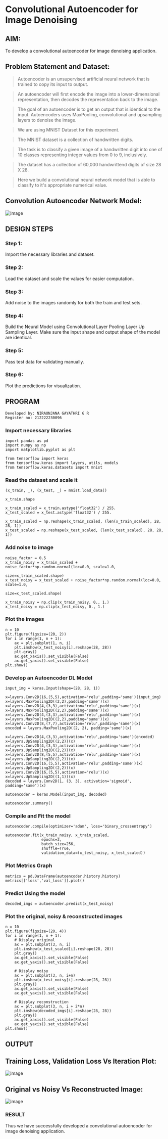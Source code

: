 # Convolutional Autoencoder for Image Denoising

## AIM:
To develop a convolutional autoencoder for image denoising application.
## Problem Statement and Dataset:

   > Autoencoder is an unsupervised artificial neural network that is trained to copy its input to output.
 
   > An autoencoder will first encode the image into a lower-dimensional representation, then decodes the representation back to the image.
 
   > The goal of an autoencoder is to get an output that is identical to the input. Autoencoders uses MaxPooling, convolutional and upsampling layers to denoise the image.
 
   > We are using MNIST Dataset for this experiment.
 
   > The MNIST dataset is a collection of handwritten digits.
 
   > The task is to classify a given image of a handwritten digit into one of 10 classes representing integer values from 0 to 9, inclusively.
 
   > The dataset has a collection of 60,000 handwrittend digits of size 28 X 28.
 
   > Here we build a convolutional neural network model that is able to classify to it's appropriate numerical value.

## Convolution Autoencoder Network Model:

![image](https://github.com/niraunjana/convolutional-denoising-autoencoder/assets/119395610/f1ad5c23-d0cf-431d-9151-fb60865d5d2e)


## DESIGN STEPS

  ### Step 1:
  Import the necessary libraries and dataset.
  ### Step 2:
  Load the dataset and scale the values for easier computation.
  ### Step 3:
  Add noise to the images randomly for both the train and test sets.
  ### Step 4: 
  Build the Neural Model using
      Convolutional Layer
      Pooling Layer
      Up Sampling Layer.
      Make sure the input shape and output shape of the model are identical.
  ### Step 5: 
  Pass test data for validating manually.
  ### Step 6: 
  Plot the predictions for visualization.

## PROGRAM
```
Developed by: NIRAUNJANA GAYATHRI G R
Register no: 212222230096
```

### Import necessary libraries
```
import pandas as pd
import numpy as np
import matplotlib.pyplot as plt

from tensorflow import keras
from tensorflow.keras import layers, utils, models
from tensorflow.keras.datasets import mnist
```

### Read the dataset and scale it
```
(x_train, _), (x_test, _) = mnist.load_data()

x_train.shape

x_train_scaled = x_train.astype('float32') / 255.
x_test_scaled = x_test.astype('float32') / 255.

x_train_scaled = np.reshape(x_train_scaled, (len(x_train_scaled), 28, 28, 1))
x_test_scaled = np.reshape(x_test_scaled, (len(x_test_scaled), 28, 28, 1))
```

### Add noise to image
```
noise_factor = 0.5
x_train_noisy = x_train_scaled + noise_factor*np.random.normal(loc=0.0, scale=1.0,
                                                               size=x_train_scaled.shape)
x_test_noisy = x_test_scaled + noise_factor*np.random.normal(loc=0.0, scale=1.0,
                                                             size=x_test_scaled.shape)

x_train_noisy = np.clip(x_train_noisy, 0., 1.)
x_test_noisy = np.clip(x_test_noisy, 0., 1.)
```

### Plot the images
```
n = 10
plt.figure(figsize=(20, 2))
for i in range(1, n + 1):
    ax = plt.subplot(1, n, i)
    plt.imshow(x_test_noisy[i].reshape(28, 28))
    plt.gray()
    ax.get_xaxis().set_visible(False)
    ax.get_yaxis().set_visible(False)
plt.show()
```

### Develop an Autoencoder DL Model
```
input_img = keras.Input(shape=(28, 28, 1))

x=layers.Conv2D(16,(5,5),activation='relu',padding='same')(input_img)
x=layers.MaxPooling2D((2,2),padding='same')(x)
x=layers.Conv2D(4,(3,3),activation='relu',padding='same')(x)
x=layers.MaxPooling2D((2,2),padding='same')(x)
x=layers.Conv2D(4,(3,3),activation='relu',padding='same')(x)
x=layers.MaxPooling2D((2,2),padding='same')(x)
x=layers.Conv2D(8,(7,7),activation='relu',padding='same')(x)
encoded = layers.MaxPooling2D((2, 2), padding='same')(x)

x=layers.Conv2D(4,(3,3),activation='relu',padding='same')(encoded)
x=layers.UpSampling2D((2,2))(x)
x=layers.Conv2D(4,(3,3),activation='relu',padding='same')(x)
x=layers.UpSampling2D((2,2))(x)
x=layers.Conv2D(8,(5,5),activation='relu',padding='same')(x)
x=layers.UpSampling2D((2,2))(x)
x=layers.Conv2D(16,(5,5),activation='relu',padding='same')(x)
x=layers.UpSampling2D((2,2))(x)
x=layers.Conv2D(16,(5,5),activation='relu')(x)
x=layers.UpSampling2D((1,1))(x)
decoded = layers.Conv2D(1, (3, 3), activation='sigmoid', padding='same')(x)

autoencoder = keras.Model(input_img, decoded)

autoencoder.summary()
```

### Compile and Fit the model
```
autoencoder.compile(optimizer='adam', loss='binary_crossentropy')

autoencoder.fit(x_train_noisy, x_train_scaled,
                epochs=3,
                batch_size=256,
                shuffle=True,
                validation_data=(x_test_noisy, x_test_scaled))
```

### Plot Metrics Graph
```
metrics = pd.DataFrame(autoencoder.history.history)
metrics[['loss','val_loss']].plot()
```

### Predict Using the model
```
decoded_imgs = autoencoder.predict(x_test_noisy)
```

### Plot the original, noisy & reconstructed images
```
n = 10
plt.figure(figsize=(20, 4))
for i in range(1, n + 1):
    # Display original
    ax = plt.subplot(3, n, i)
    plt.imshow(x_test_scaled[i].reshape(28, 28))
    plt.gray()
    ax.get_xaxis().set_visible(False)
    ax.get_yaxis().set_visible(False)

    # Display noisy
    ax = plt.subplot(3, n, i+n)
    plt.imshow(x_test_noisy[i].reshape(28, 28))
    plt.gray()
    ax.get_xaxis().set_visible(False)
    ax.get_yaxis().set_visible(False)    

    # Display reconstruction
    ax = plt.subplot(3, n, i + 2*n)
    plt.imshow(decoded_imgs[i].reshape(28, 28))
    plt.gray()
    ax.get_xaxis().set_visible(False)
    ax.get_yaxis().set_visible(False)
plt.show()
```

## OUTPUT

## Training Loss, Validation Loss Vs Iteration Plot:

![image](https://github.com/niraunjana/convolutional-denoising-autoencoder/assets/119395610/d145c87f-c230-4b3f-aa28-b10e7fe1ce06)

## Original vs Noisy Vs Reconstructed Image:

![image](https://github.com/niraunjana/convolutional-denoising-autoencoder/assets/119395610/37f61e71-0b59-455c-9202-a9c60d92108b)

### RESULT
Thus we have successfully developed a convolutional autoencoder for image denoising application.
